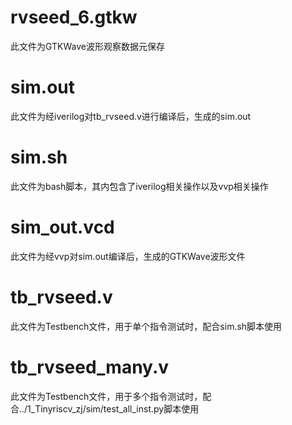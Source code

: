 # rvseed_6.gtkw
此文件为GTKWave波形观察数据元保存

# sim.out
此文件为经iverilog对tb_rvseed.v进行编译后，生成的sim.out

# sim.sh
此文件为bash脚本，其内包含了iverilog相关操作以及vvp相关操作

# sim_out.vcd
此文件为经vvp对sim.out编译后，生成的GTKWave波形文件

# tb_rvseed.v
此文件为Testbench文件，用于单个指令测试时，配合sim.sh脚本使用

# tb_rvseed_many.v
此文件为Testbench文件，用于多个指令测试时，配合../1_Tinyriscv_zj/sim/test_all_inst.py脚本使用
